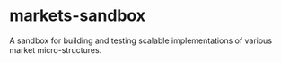 # markets-sandbox
A sandbox for building and testing scalable implementations of various market micro-structures.
